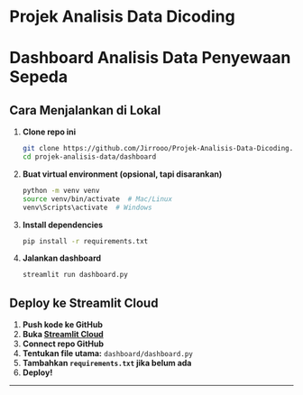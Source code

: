# Projek Analisis Data Dicoding

# Dashboard Analisis Data Penyewaan Sepeda  

## Cara Menjalankan di Lokal  

1. **Clone repo ini**  
   ```bash
   git clone https://github.com/Jirrooo/Projek-Analisis-Data-Dicoding.git
   cd projek-analisis-data/dashboard
   ```

2. **Buat virtual environment (opsional, tapi disarankan)**  
   ```bash
   python -m venv venv
   source venv/bin/activate  # Mac/Linux
   venv\Scripts\activate  # Windows
   ```

3. **Install dependencies**  
   ```bash
   pip install -r requirements.txt
   ```

4. **Jalankan dashboard**  
   ```bash
   streamlit run dashboard.py
   ```

## Deploy ke Streamlit Cloud  

1. **Push kode ke GitHub**  
2. **Buka [Streamlit Cloud](https://share.streamlit.io/)**  
3. **Connect repo GitHub**  
4. **Tentukan file utama:** `dashboard/dashboard.py`  
5. **Tambahkan `requirements.txt` jika belum ada**  
6. **Deploy!**  

---

